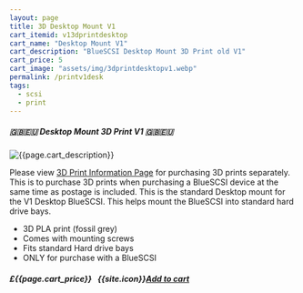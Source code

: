 ```yaml
---
layout: page
title: 3D Desktop Mount V1
cart_itemid: v13dprintdesktop
cart_name: "Desktop Mount V1"
cart_description: "BlueSCSI Desktop Mount 3D Print old V1"
cart_price: 5
cart_image: "assets/img/3dprintdesktopv1.webp"
permalink: /printv1desk
tags: 
  - scsi
  - print
---
```


##### 🇬🇧🇪🇺 Desktop Mount 3D Print V1 🇬🇧🇪🇺

  <p class="lead text-center">
    <img src="{{page.cart_image}}" class="img-thumbnail" alt="{{page.cart_description}}">
  </p>

Please view [3D Print Information Page](/print) for purchasing 3D prints separately. This is to purchase 3D prints when purchasing a BlueSCSI device at the same time as postage is included. This is the standard Desktop mount for the V1 Desktop BlueSCSI. This helps mount the BlueSCSI into standard hard drive bays.

* 3D PLA print (fossil grey)
* Comes with mounting screws
* Fits standard Hard drive bays
* ONLY for purchase with a BlueSCSI

##### £{{page.cart_price}} &nbsp; {{site.icon}}[Add to cart](/cart#{{page.cart_itemid}})